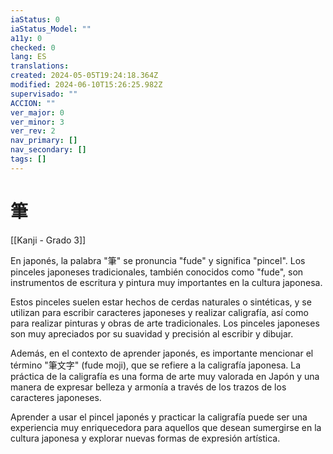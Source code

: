 ```yaml
---
iaStatus: 0
iaStatus_Model: ""
a11y: 0
checked: 0
lang: ES
translations: 
created: 2024-05-05T19:24:18.364Z
modified: 2024-06-10T15:26:25.982Z
supervisado: ""
ACCION: ""
ver_major: 0
ver_minor: 3
ver_rev: 2
nav_primary: []
nav_secondary: []
tags: []
---
```

# 筆

[[Kanji - Grado 3]]

En japonés, la palabra "筆" se pronuncia "fude" y significa "pincel". Los pinceles japoneses tradicionales, también conocidos como "fude", son instrumentos de escritura y pintura muy importantes en la cultura japonesa.

Estos pinceles suelen estar hechos de cerdas naturales o sintéticas, y se utilizan para escribir caracteres japoneses y realizar caligrafía, así como para realizar pinturas y obras de arte tradicionales. Los pinceles japoneses son muy apreciados por su suavidad y precisión al escribir y dibujar.

Además, en el contexto de aprender japonés, es importante mencionar el término "筆文字" (fude moji), que se refiere a la caligrafía japonesa. La práctica de la caligrafía es una forma de arte muy valorada en Japón y una manera de expresar belleza y armonía a través de los trazos de los caracteres japoneses.

Aprender a usar el pincel japonés y practicar la caligrafía puede ser una experiencia muy enriquecedora para aquellos que desean sumergirse en la cultura japonesa y explorar nuevas formas de expresión artística.
